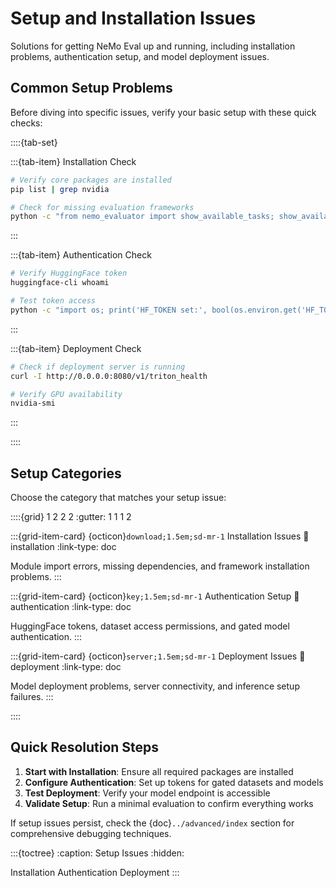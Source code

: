 # Setup and Installation Issues

Solutions for getting NeMo Eval up and running, including installation problems, authentication setup, and model deployment issues.

## Common Setup Problems

Before diving into specific issues, verify your basic setup with these quick checks:

::::{tab-set}

:::{tab-item} Installation Check

```bash
# Verify core packages are installed
pip list | grep nvidia

# Check for missing evaluation frameworks
python -c "from nemo_evaluator import show_available_tasks; show_available_tasks()"
```

:::

:::{tab-item} Authentication Check

```bash
# Verify HuggingFace token
huggingface-cli whoami

# Test token access
python -c "import os; print('HF_TOKEN set:', bool(os.environ.get('HF_TOKEN')))"
```

:::

:::{tab-item} Deployment Check

```bash
# Check if deployment server is running
curl -I http://0.0.0.0:8080/v1/triton_health

# Verify GPU availability
nvidia-smi
```

:::

::::

## Setup Categories

Choose the category that matches your setup issue:

::::{grid} 1 2 2 2
:gutter: 1 1 1 2

:::{grid-item-card} {octicon}`download;1.5em;sd-mr-1` Installation Issues
:link: installation
:link-type: doc

Module import errors, missing dependencies, and framework installation problems.
:::

:::{grid-item-card} {octicon}`key;1.5em;sd-mr-1` Authentication Setup
:link: authentication
:link-type: doc

HuggingFace tokens, dataset access permissions, and gated model authentication.
:::

:::{grid-item-card} {octicon}`server;1.5em;sd-mr-1` Deployment Issues
:link: deployment
:link-type: doc

Model deployment problems, server connectivity, and inference setup failures.
:::

::::

## Quick Resolution Steps

1. **Start with Installation**: Ensure all required packages are installed
2. **Configure Authentication**: Set up tokens for gated datasets and models
3. **Test Deployment**: Verify your model endpoint is accessible
4. **Validate Setup**: Run a minimal evaluation to confirm everything works

If setup issues persist, check the {doc}`../advanced/index` section for comprehensive debugging techniques.

:::{toctree}
:caption: Setup Issues
:hidden:

Installation <installation>
Authentication <authentication>
Deployment <deployment>
:::
